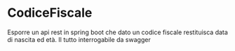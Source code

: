 # CodiceFiscale

Esporre un api rest in spring boot che dato un codice fiscale restituisca data di nascita ed età. Il tutto interrogabile da swagger
